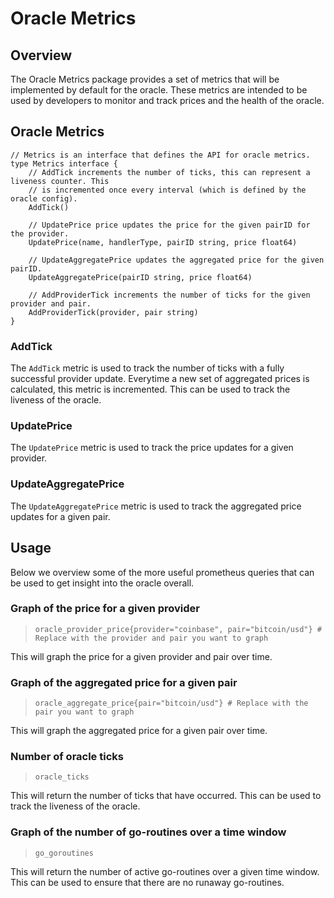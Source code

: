 # Oracle Metrics

## Overview

The Oracle Metrics package provides a set of metrics that will be implemented by default for the oracle. These metrics are intended to be used by developers to monitor and track prices and the health of the oracle.

## Oracle Metrics

```golang
// Metrics is an interface that defines the API for oracle metrics.
type Metrics interface {
	// AddTick increments the number of ticks, this can represent a liveness counter. This
	// is incremented once every interval (which is defined by the oracle config).
	AddTick()

	// UpdatePrice price updates the price for the given pairID for the provider.
	UpdatePrice(name, handlerType, pairID string, price float64)

	// UpdateAggregatePrice updates the aggregated price for the given pairID.
	UpdateAggregatePrice(pairID string, price float64)

	// AddProviderTick increments the number of ticks for the given provider and pair.
	AddProviderTick(provider, pair string)
}
```

### AddTick

The `AddTick` metric is used to track the number of ticks with a fully successful provider update. Everytime a new set of aggregated prices is calculated, this metric is incremented. This can be used to track the liveness of the oracle.

### UpdatePrice

The `UpdatePrice` metric is used to track the price updates for a given provider.

### UpdateAggregatePrice

The `UpdateAggregatePrice` metric is used to track the aggregated price updates for a given pair.

## Usage

Below we overview some of the more useful prometheus queries that can be used to get insight into the oracle overall.

### Graph of the price for a given provider

> ```promql
> oracle_provider_price{provider="coinbase", pair="bitcoin/usd"} # Replace with the provider and pair you want to graph
> ```

This will graph the price for a given provider and pair over time.

### Graph of the aggregated price for a given pair

> ```promql
> oracle_aggregate_price{pair="bitcoin/usd"} # Replace with the pair you want to graph
> ```

This will graph the aggregated price for a given pair over time.

### Number of oracle ticks

> ```promql
> oracle_ticks
> ```

This will return the number of ticks that have occurred. This can be used to track the liveness of the oracle.

### Graph of the number of go-routines over a time window

> ```promql
> go_goroutines
> ```

This will return the number of active go-routines over a given time window. This can be used to ensure that there are no runaway go-routines.

